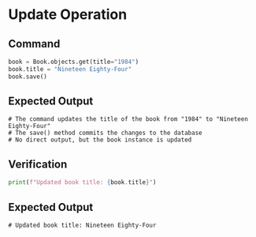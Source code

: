 # Update Operation

## Command
```python
book = Book.objects.get(title="1984")
book.title = "Nineteen Eighty-Four"
book.save()
```

## Expected Output
```
# The command updates the title of the book from "1984" to "Nineteen Eighty-Four"
# The save() method commits the changes to the database
# No direct output, but the book instance is updated
```

## Verification
```python
print(f"Updated book title: {book.title}")
```

## Expected Output
```
# Updated book title: Nineteen Eighty-Four
```
